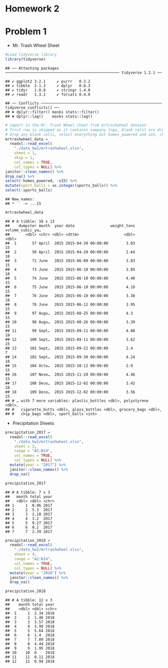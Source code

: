 Homework 2
================

# Problem 1

  - Mr. Trash Wheel Sheet

<!-- end list -->

``` r
#Load tidyverse library
library(tidyverse)
```

    ## ── Attaching packages ─────────────────────────────────────────────────── tidyverse 1.2.1 ──

    ## ✔ ggplot2 3.2.1     ✔ purrr   0.3.2
    ## ✔ tibble  2.1.3     ✔ dplyr   0.8.3
    ## ✔ tidyr   1.0.0     ✔ stringr 1.4.0
    ## ✔ readr   1.3.1     ✔ forcats 0.4.0

    ## ── Conflicts ────────────────────────────────────────────────────── tidyverse_conflicts() ──
    ## ✖ dplyr::filter() masks stats::filter()
    ## ✖ dplyr::lag()    masks stats::lag()

``` r
# import in the Mr. Trash Wheel sheet from mrtrashwheel dataset
# first row is skipped as it contains company logo, blank celsl are dropped, and the names are cleaned up
# drop any blank cells, select everything but homes_powered and x15, change sports_balls to an integer format
mrtrashwheel_data = 
  readxl::read_excel(
    "./data_hw2/mrtrashwheel.xlsx", 
    sheet = 1, 
    skip = 1,
    col_names = TRUE,
    col_types = NULL) %>%
janitor::clean_names() %>%
drop_na() %>%
select(-homes_powered, -x15) %>%
mutate(sport_balls = as.integer(sports_balls)) %>%
select(-sports_balls)
```

    ## New names:
    ## * `` -> ...15

``` r
mrtrashwheel_data
```

    ## # A tibble: 18 x 13
    ##    dumpster month  year date                weight_tons volume_cubic_ya…
    ##       <dbl> <chr> <dbl> <dttm>                    <dbl>            <dbl>
    ##  1       57 April  2015 2015-04-20 00:00:00        3.03               15
    ##  2       58 April  2015 2015-04-20 00:00:00        2.64               18
    ##  3       71 June   2015 2015-06-09 00:00:00        3.83               15
    ##  4       73 June   2015 2015-06-10 00:00:00        3.85               18
    ##  5       74 June   2015 2015-06-10 00:00:00        4.48               15
    ##  6       75 June   2015 2015-06-10 00:00:00        4.18               15
    ##  7       76 June   2015 2015-06-10 00:00:00        3.38               18
    ##  8       78 June   2015 2015-06-12 00:00:00        3.95               15
    ##  9       97 Augu…  2015 2015-08-25 00:00:00        4.3                15
    ## 10       98 Augu…  2015 2015-08-26 00:00:00        3.39               15
    ## 11       99 Sept…  2015 2015-09-11 00:00:00        4.08               18
    ## 12      100 Sept…  2015 2015-09-11 00:00:00        3.62               15
    ## 13      101 Sept…  2015 2015-09-22 00:00:00        2.4                 7
    ## 14      102 Sept…  2015 2015-09-30 00:00:00        4.24               18
    ## 15      104 Octo…  2015 2015-10-12 00:00:00        2.9                15
    ## 16      107 Nove…  2015 2015-11-20 00:00:00        4.46               15
    ## 17      108 Dece…  2015 2015-12-02 00:00:00        3.42               18
    ## 18      109 Dece…  2015 2015-12-02 00:00:00        3.56               15
    ## # … with 7 more variables: plastic_bottles <dbl>, polystyrene <dbl>,
    ## #   cigarette_butts <dbl>, glass_bottles <dbl>, grocery_bags <dbl>,
    ## #   chip_bags <dbl>, sport_balls <int>

  - Precipitation Sheets

<!-- end list -->

``` r
precipitation_2017 = 
  readxl::read_excel(
    "./data_hw2/mrtrashwheel.xlsx", 
    sheet = 3,
    range = "A2:B14",
    col_names = TRUE,
    col_types = NULL) %>%
  mutate(year = "2017") %>%
  janitor::clean_names() %>%
  drop_na()

precipitation_2017
```

    ## # A tibble: 7 x 3
    ##   month total year 
    ##   <dbl> <dbl> <chr>
    ## 1     1  0.96 2017 
    ## 2     2  5.3  2017 
    ## 3     3  2.18 2017 
    ## 4     4  3.2  2017 
    ## 5     5  9.27 2017 
    ## 6     6  0.2  2017 
    ## 7     7  2.39 2017

``` r
precipitation_2018 = 
  readxl::read_excel(
    "./data_hw2/mrtrashwheel.xlsx", 
    sheet = 4,
    range = "A2:B14",
    col_names = TRUE,
    col_types = NULL) %>%
  mutate(year = "2018") %>%
  janitor::clean_names() %>%
  drop_na()

precipitation_2018
```

    ## # A tibble: 12 x 3
    ##    month total year 
    ##    <dbl> <dbl> <chr>
    ##  1     1  2.34 2018 
    ##  2     2  1.46 2018 
    ##  3     3  3.57 2018 
    ##  4     4  3.99 2018 
    ##  5     5  5.64 2018 
    ##  6     6  1.4  2018 
    ##  7     7  7.09 2018 
    ##  8     8  4.44 2018 
    ##  9     9  1.95 2018 
    ## 10    10  0    2018 
    ## 11    11  0.11 2018 
    ## 12    12  0.94 2018
